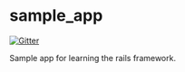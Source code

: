 sample_app
==========

[![Gitter](https://badges.gitter.im/Join%20Chat.svg)](https://gitter.im/campagnuci/sample_app?utm_source=badge&utm_medium=badge&utm_campaign=pr-badge&utm_content=badge)

Sample app for learning the rails framework.